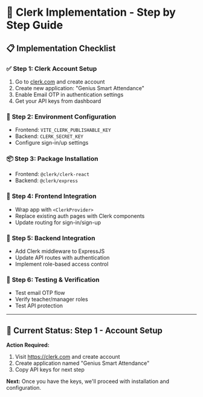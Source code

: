 # 🔐 Clerk Implementation - Step by Step Guide

## 📋 **Implementation Checklist**

### ✅ **Step 1: Clerk Account Setup**
1. Go to [clerk.com](https://clerk.com) and create account
2. Create new application: "Genius Smart Attendance"
3. Enable Email OTP in authentication settings
4. Get your API keys from dashboard

### 🔧 **Step 2: Environment Configuration**
- Frontend: `VITE_CLERK_PUBLISHABLE_KEY`
- Backend: `CLERK_SECRET_KEY`
- Configure sign-in/up settings

### 📦 **Step 3: Package Installation**
- Frontend: `@clerk/clerk-react`
- Backend: `@clerk/express`

### 🎯 **Step 4: Frontend Integration**
- Wrap app with `<ClerkProvider>`
- Replace existing auth pages with Clerk components
- Update routing for sign-in/sign-up

### 🚀 **Step 5: Backend Integration**
- Add Clerk middleware to ExpressJS
- Update API routes with authentication
- Implement role-based access control

### 🧪 **Step 6: Testing & Verification**
- Test email OTP flow
- Verify teacher/manager roles
- Test API protection

---

## 🎯 **Current Status: Step 1 - Account Setup**

**Action Required:** 
1. Visit https://clerk.com and create account
2. Create application named "Genius Smart Attendance"
3. Copy API keys for next step

**Next:** Once you have the keys, we'll proceed with installation and configuration. 